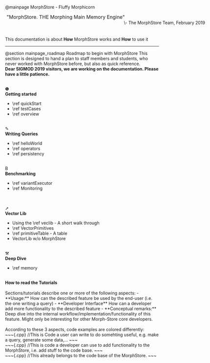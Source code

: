 @mainpage MorphStore - Fluffy Morphicorn


<div style="width: 620px; height: 60px; padding-left: 35px; padding-right: 5px" class="fragment">
    <div style="width: 520px; font-size: 16px; text-indent: -30px">
        "MorphStore. THE Morphing Main Memory Engine" 
    </div>
    <div style="float: right; text-algin: right">
        \- The MorphStore Team, February 2019
    </div>
</div>


This documentation is about __How__ MorphStore works and __How__ to use it

--- 

@section mainpage_roadmap Roadmap to begin with MorphStore
This section is designed to hand a plan to staff members and students, who never worked with MorphStore before, but also as quick reference.
<br />
<b>Dear SIGMOD 2019 visitors, we are working on the documentation. Please have a little patience.</b>

<div class="box-grid">

<div class="BoxPink" style="grid-column: 1">
<div class=symbol><br />❶</div>
<b>Getting started</b>
<ul>
<li>\ref quickStart</li>
<li><span id="stublink">\ref testCases</span></li>
<li><span id="stublink">\ref overview</span></li>
</ul>
</div>
<div class="BoxBlue" style="grid-column: 2">
<div class=symbol><br />✎</div>
<b>Writing Queries</b>
<ul>
<li>\ref helloWorld</li>
<li>\ref operators</li>
<li><span id="stublink">\ref persistency</span></li>
</ul>
</div>
<div class="BoxBlue" style="grid-column: 1">
<div class=symbol><br />B</div>
<b>Benchmarking</b>
<ul>
<li>\ref variantExecutor</li>
<li>\ref Monitoring</li>
</ul>
</div>
<div class="BoxPink" style="grid-column: 2">
<div class=symbol><br /><br />➚</div>
<b>Vector Lib</b>
<ul>
<li>Using the \ref veclib - A short walk through</li>
<li>\ref VectorPrimitives</li>
<li>\ref primitiveTable - A table</li>
<li>VectorLib w/o MorphStore</li>
</ul>
</div>
<div class="BoxPink" style="grid-column: 1">
<div class=symbol><br />⚒</div> 
<b>Deep Dive</b>
<ul>
<li>\ref memory</li>
</ul>
</div>
<div class="BoxBlue" style="grid-column: 2">
<div class=symbol><br /></div>
<b></b>
</div>

</div>

<div class=howtoread>
<b>How to read the Tutorials</b><br /><br />
Sections/tutorials describe one or more of the following aspects:
- **Usage:** How can the described feature be used by the end-user (i.e. the one writing a query)
- **Developer Interface** How can a developer add more functionality to the described feature
- **Conceptual remarks:** Deep dive into the internal workflow/implementation/functionality of this feature. Might only be interesting for other Morph-Store core developers.
<br /><br />
According to these 3 aspects, code examples are colored differently:
<div class="userCode">
~~~{.cpp}
//This is Code a user can write to do somehting useful, e.g. make a query, generate some data,...
~~~
</div>
<div class="morphStoreDeveloperCode">
~~~{.cpp}
//This is code a developer can use to add functionality to the MorphStore, i.e. add stuff to the code base.
~~~
</div>
<div class="morphStoreBaseCode">
~~~{.cpp}
//This already belongs to the code base of the MorphStore.
~~~
</div>
<div>
